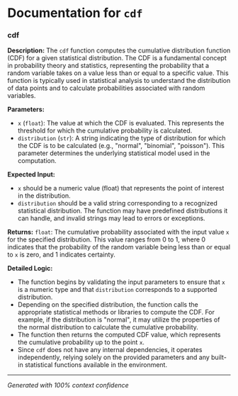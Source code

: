 # Documentation for `cdf`

### cdf

**Description:**
The `cdf` function computes the cumulative distribution function (CDF) for a given statistical distribution. The CDF is a fundamental concept in probability theory and statistics, representing the probability that a random variable takes on a value less than or equal to a specific value. This function is typically used in statistical analysis to understand the distribution of data points and to calculate probabilities associated with random variables.

**Parameters:**
- `x` (`float`): The value at which the CDF is evaluated. This represents the threshold for which the cumulative probability is calculated.
- `distribution` (`str`): A string indicating the type of distribution for which the CDF is to be calculated (e.g., "normal", "binomial", "poisson"). This parameter determines the underlying statistical model used in the computation.

**Expected Input:**
- `x` should be a numeric value (float) that represents the point of interest in the distribution.
- `distribution` should be a valid string corresponding to a recognized statistical distribution. The function may have predefined distributions it can handle, and invalid strings may lead to errors or exceptions.

**Returns:**
`float`: The cumulative probability associated with the input value `x` for the specified distribution. This value ranges from 0 to 1, where 0 indicates that the probability of the random variable being less than or equal to `x` is zero, and 1 indicates certainty.

**Detailed Logic:**
- The function begins by validating the input parameters to ensure that `x` is a numeric type and that `distribution` corresponds to a supported distribution.
- Depending on the specified distribution, the function calls the appropriate statistical methods or libraries to compute the CDF. For example, if the distribution is "normal", it may utilize the properties of the normal distribution to calculate the cumulative probability.
- The function then returns the computed CDF value, which represents the cumulative probability up to the point `x`.
- Since `cdf` does not have any internal dependencies, it operates independently, relying solely on the provided parameters and any built-in statistical functions available in the environment.

---
*Generated with 100% context confidence*
